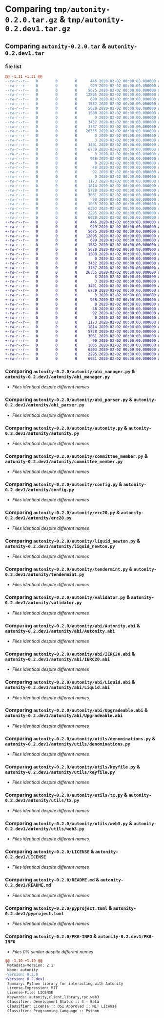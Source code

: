 # Comparing `tmp/autonity-0.2.0.tar.gz` & `tmp/autonity-0.2.dev1.tar.gz`

## Comparing `autonity-0.2.0.tar` & `autonity-0.2.dev1.tar`

### file list

```diff
@@ -1,31 +1,31 @@
--rw-r--r--   0        0        0      446 2020-02-02 00:00:00.000000 autonity-0.2.0/autonity/__init__.py
--rw-r--r--   0        0        0      929 2020-02-02 00:00:00.000000 autonity-0.2.0/autonity/abi_manager.py
--rw-r--r--   0        0        0     5675 2020-02-02 00:00:00.000000 autonity-0.2.0/autonity/abi_parser.py
--rw-r--r--   0        0        0    12895 2020-02-02 00:00:00.000000 autonity-0.2.0/autonity/autonity.py
--rw-r--r--   0        0        0      699 2020-02-02 00:00:00.000000 autonity-0.2.0/autonity/committee_member.py
--rw-r--r--   0        0        0     1582 2020-02-02 00:00:00.000000 autonity-0.2.0/autonity/config.py
--rw-r--r--   0        0        0     5620 2020-02-02 00:00:00.000000 autonity-0.2.0/autonity/erc20.py
--rw-r--r--   0        0        0     1500 2020-02-02 00:00:00.000000 autonity-0.2.0/autonity/liquid_newton.py
--rw-r--r--   0        0        0        0 2020-02-02 00:00:00.000000 autonity-0.2.0/autonity/py.typed
--rw-r--r--   0        0        0     3432 2020-02-02 00:00:00.000000 autonity-0.2.0/autonity/tendermint.py
--rw-r--r--   0        0        0     3787 2020-02-02 00:00:00.000000 autonity-0.2.0/autonity/validator.py
--rw-r--r--   0        0        0    26355 2020-02-02 00:00:00.000000 autonity-0.2.0/autonity/abi/Autonity.abi
--rw-r--r--   0        0        0        3 2020-02-02 00:00:00.000000 autonity-0.2.0/autonity/abi/BytesLib.abi
--rw-r--r--   0        0        0        3 2020-02-02 00:00:00.000000 autonity-0.2.0/autonity/abi/Helpers.abi
--rw-r--r--   0        0        0     3401 2020-02-02 00:00:00.000000 autonity-0.2.0/autonity/abi/IERC20.abi
--rw-r--r--   0        0        0     6739 2020-02-02 00:00:00.000000 autonity-0.2.0/autonity/abi/Liquid.abi
--rw-r--r--   0        0        0        3 2020-02-02 00:00:00.000000 autonity-0.2.0/autonity/abi/Precompiled.abi
--rw-r--r--   0        0        0      958 2020-02-02 00:00:00.000000 autonity-0.2.0/autonity/abi/Upgradeable.abi
--rw-r--r--   0        0        0        0 2020-02-02 00:00:00.000000 autonity-0.2.0/autonity/abi/__init__.py
--rw-r--r--   0        0        0       48 2020-02-02 00:00:00.000000 autonity-0.2.0/autonity/abi/autonity-commit.txt
--rw-r--r--   0        0        0       92 2020-02-02 00:00:00.000000 autonity-0.2.0/autonity/abi/solc-version.txt
--rw-r--r--   0        0        0        0 2020-02-02 00:00:00.000000 autonity-0.2.0/autonity/utils/__init__.py
--rw-r--r--   0        0        0     1173 2020-02-02 00:00:00.000000 autonity-0.2.0/autonity/utils/denominations.py
--rw-r--r--   0        0        0     1814 2020-02-02 00:00:00.000000 autonity-0.2.0/autonity/utils/keyfile.py
--rw-r--r--   0        0        0     5728 2020-02-02 00:00:00.000000 autonity-0.2.0/autonity/utils/tx.py
--rw-r--r--   0        0        0     3061 2020-02-02 00:00:00.000000 autonity-0.2.0/autonity/utils/web3.py
--rw-r--r--   0        0        0       90 2020-02-02 00:00:00.000000 autonity-0.2.0/.gitignore
--rw-r--r--   0        0        0     1065 2020-02-02 00:00:00.000000 autonity-0.2.0/LICENSE
--rw-r--r--   0        0        0     6303 2020-02-02 00:00:00.000000 autonity-0.2.0/README.md
--rw-r--r--   0        0        0     2295 2020-02-02 00:00:00.000000 autonity-0.2.0/pyproject.toml
--rw-r--r--   0        0        0     6928 2020-02-02 00:00:00.000000 autonity-0.2.0/PKG-INFO
+-rw-r--r--   0        0        0      446 2020-02-02 00:00:00.000000 autonity-0.2.dev1/autonity/__init__.py
+-rw-r--r--   0        0        0      929 2020-02-02 00:00:00.000000 autonity-0.2.dev1/autonity/abi_manager.py
+-rw-r--r--   0        0        0     5675 2020-02-02 00:00:00.000000 autonity-0.2.dev1/autonity/abi_parser.py
+-rw-r--r--   0        0        0    12895 2020-02-02 00:00:00.000000 autonity-0.2.dev1/autonity/autonity.py
+-rw-r--r--   0        0        0      699 2020-02-02 00:00:00.000000 autonity-0.2.dev1/autonity/committee_member.py
+-rw-r--r--   0        0        0     1582 2020-02-02 00:00:00.000000 autonity-0.2.dev1/autonity/config.py
+-rw-r--r--   0        0        0     5620 2020-02-02 00:00:00.000000 autonity-0.2.dev1/autonity/erc20.py
+-rw-r--r--   0        0        0     1500 2020-02-02 00:00:00.000000 autonity-0.2.dev1/autonity/liquid_newton.py
+-rw-r--r--   0        0        0        0 2020-02-02 00:00:00.000000 autonity-0.2.dev1/autonity/py.typed
+-rw-r--r--   0        0        0     3432 2020-02-02 00:00:00.000000 autonity-0.2.dev1/autonity/tendermint.py
+-rw-r--r--   0        0        0     3787 2020-02-02 00:00:00.000000 autonity-0.2.dev1/autonity/validator.py
+-rw-r--r--   0        0        0    26355 2020-02-02 00:00:00.000000 autonity-0.2.dev1/autonity/abi/Autonity.abi
+-rw-r--r--   0        0        0        3 2020-02-02 00:00:00.000000 autonity-0.2.dev1/autonity/abi/BytesLib.abi
+-rw-r--r--   0        0        0        3 2020-02-02 00:00:00.000000 autonity-0.2.dev1/autonity/abi/Helpers.abi
+-rw-r--r--   0        0        0     3401 2020-02-02 00:00:00.000000 autonity-0.2.dev1/autonity/abi/IERC20.abi
+-rw-r--r--   0        0        0     6739 2020-02-02 00:00:00.000000 autonity-0.2.dev1/autonity/abi/Liquid.abi
+-rw-r--r--   0        0        0        3 2020-02-02 00:00:00.000000 autonity-0.2.dev1/autonity/abi/Precompiled.abi
+-rw-r--r--   0        0        0      958 2020-02-02 00:00:00.000000 autonity-0.2.dev1/autonity/abi/Upgradeable.abi
+-rw-r--r--   0        0        0        0 2020-02-02 00:00:00.000000 autonity-0.2.dev1/autonity/abi/__init__.py
+-rw-r--r--   0        0        0       48 2020-02-02 00:00:00.000000 autonity-0.2.dev1/autonity/abi/autonity-commit.txt
+-rw-r--r--   0        0        0       92 2020-02-02 00:00:00.000000 autonity-0.2.dev1/autonity/abi/solc-version.txt
+-rw-r--r--   0        0        0        0 2020-02-02 00:00:00.000000 autonity-0.2.dev1/autonity/utils/__init__.py
+-rw-r--r--   0        0        0     1173 2020-02-02 00:00:00.000000 autonity-0.2.dev1/autonity/utils/denominations.py
+-rw-r--r--   0        0        0     1814 2020-02-02 00:00:00.000000 autonity-0.2.dev1/autonity/utils/keyfile.py
+-rw-r--r--   0        0        0     5728 2020-02-02 00:00:00.000000 autonity-0.2.dev1/autonity/utils/tx.py
+-rw-r--r--   0        0        0     3061 2020-02-02 00:00:00.000000 autonity-0.2.dev1/autonity/utils/web3.py
+-rw-r--r--   0        0        0       90 2020-02-02 00:00:00.000000 autonity-0.2.dev1/.gitignore
+-rw-r--r--   0        0        0     1065 2020-02-02 00:00:00.000000 autonity-0.2.dev1/LICENSE
+-rw-r--r--   0        0        0     6303 2020-02-02 00:00:00.000000 autonity-0.2.dev1/README.md
+-rw-r--r--   0        0        0     2295 2020-02-02 00:00:00.000000 autonity-0.2.dev1/pyproject.toml
+-rw-r--r--   0        0        0     6931 2020-02-02 00:00:00.000000 autonity-0.2.dev1/PKG-INFO
```

### Comparing `autonity-0.2.0/autonity/abi_manager.py` & `autonity-0.2.dev1/autonity/abi_manager.py`

 * *Files identical despite different names*

### Comparing `autonity-0.2.0/autonity/abi_parser.py` & `autonity-0.2.dev1/autonity/abi_parser.py`

 * *Files identical despite different names*

### Comparing `autonity-0.2.0/autonity/autonity.py` & `autonity-0.2.dev1/autonity/autonity.py`

 * *Files identical despite different names*

### Comparing `autonity-0.2.0/autonity/committee_member.py` & `autonity-0.2.dev1/autonity/committee_member.py`

 * *Files identical despite different names*

### Comparing `autonity-0.2.0/autonity/config.py` & `autonity-0.2.dev1/autonity/config.py`

 * *Files identical despite different names*

### Comparing `autonity-0.2.0/autonity/erc20.py` & `autonity-0.2.dev1/autonity/erc20.py`

 * *Files identical despite different names*

### Comparing `autonity-0.2.0/autonity/liquid_newton.py` & `autonity-0.2.dev1/autonity/liquid_newton.py`

 * *Files identical despite different names*

### Comparing `autonity-0.2.0/autonity/tendermint.py` & `autonity-0.2.dev1/autonity/tendermint.py`

 * *Files identical despite different names*

### Comparing `autonity-0.2.0/autonity/validator.py` & `autonity-0.2.dev1/autonity/validator.py`

 * *Files identical despite different names*

### Comparing `autonity-0.2.0/autonity/abi/Autonity.abi` & `autonity-0.2.dev1/autonity/abi/Autonity.abi`

 * *Files identical despite different names*

### Comparing `autonity-0.2.0/autonity/abi/IERC20.abi` & `autonity-0.2.dev1/autonity/abi/IERC20.abi`

 * *Files identical despite different names*

### Comparing `autonity-0.2.0/autonity/abi/Liquid.abi` & `autonity-0.2.dev1/autonity/abi/Liquid.abi`

 * *Files identical despite different names*

### Comparing `autonity-0.2.0/autonity/abi/Upgradeable.abi` & `autonity-0.2.dev1/autonity/abi/Upgradeable.abi`

 * *Files identical despite different names*

### Comparing `autonity-0.2.0/autonity/utils/denominations.py` & `autonity-0.2.dev1/autonity/utils/denominations.py`

 * *Files identical despite different names*

### Comparing `autonity-0.2.0/autonity/utils/keyfile.py` & `autonity-0.2.dev1/autonity/utils/keyfile.py`

 * *Files identical despite different names*

### Comparing `autonity-0.2.0/autonity/utils/tx.py` & `autonity-0.2.dev1/autonity/utils/tx.py`

 * *Files identical despite different names*

### Comparing `autonity-0.2.0/autonity/utils/web3.py` & `autonity-0.2.dev1/autonity/utils/web3.py`

 * *Files identical despite different names*

### Comparing `autonity-0.2.0/LICENSE` & `autonity-0.2.dev1/LICENSE`

 * *Files identical despite different names*

### Comparing `autonity-0.2.0/README.md` & `autonity-0.2.dev1/README.md`

 * *Files identical despite different names*

### Comparing `autonity-0.2.0/pyproject.toml` & `autonity-0.2.dev1/pyproject.toml`

 * *Files identical despite different names*

### Comparing `autonity-0.2.0/PKG-INFO` & `autonity-0.2.dev1/PKG-INFO`

 * *Files 0% similar despite different names*

```diff
@@ -1,10 +1,10 @@
 Metadata-Version: 2.1
 Name: autonity
-Version: 0.2.0
+Version: 0.2.dev1
 Summary: Python library for interacting with Autonity
 License-Expression: MIT
 License-File: LICENSE
 Keywords: autonity,client,library,rpc,web3
 Classifier: Development Status :: 4 - Beta
 Classifier: License :: OSI Approved :: MIT License
 Classifier: Programming Language :: Python
```

